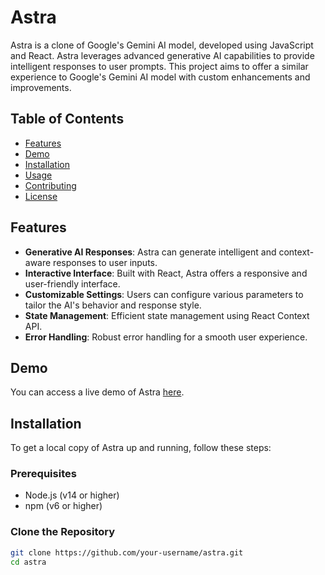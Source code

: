 # Astra

Astra is a clone of Google's Gemini AI model, developed using JavaScript and React. Astra leverages advanced generative AI capabilities to provide intelligent responses to user prompts. This project aims to offer a similar experience to Google's Gemini AI model with custom enhancements and improvements.

## Table of Contents

- [Features](#features)
- [Demo](#demo)
- [Installation](#installation)
- [Usage](#usage)
- [Contributing](#contributing)
- [License](#license)

## Features

- **Generative AI Responses**: Astra can generate intelligent and context-aware responses to user inputs.
- **Interactive Interface**: Built with React, Astra offers a responsive and user-friendly interface.
- **Customizable Settings**: Users can configure various parameters to tailor the AI's behavior and response style.
- **State Management**: Efficient state management using React Context API.
- **Error Handling**: Robust error handling for a smooth user experience.

## Demo

You can access a live demo of Astra [here](#).

## Installation

To get a local copy of Astra up and running, follow these steps:

### Prerequisites

- Node.js (v14 or higher)
- npm (v6 or higher)

### Clone the Repository

```bash
git clone https://github.com/your-username/astra.git
cd astra
